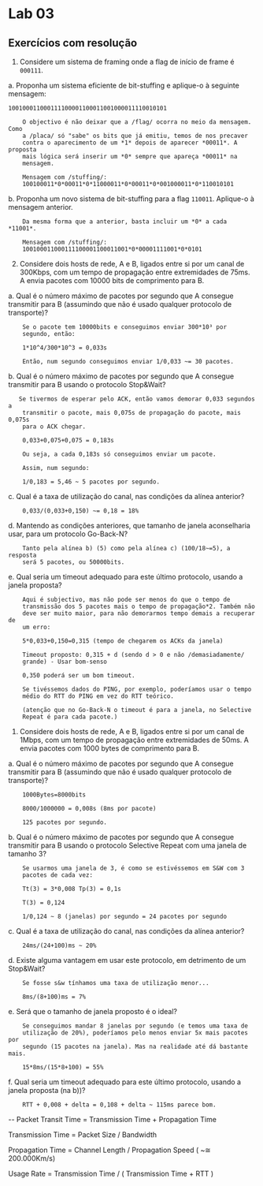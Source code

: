 # Lab 03
## Exercícios com resolução



1.  Considere um sistema de framing onde a flag de início de frame é `000111`. 
    
a. Proponha um sistema eficiente de bit-stuffing e aplique-o à
seguinte mensagem:

`100100011000111100001100011001000011110010101`

```
    O objectivo é não deixar que a /flag/ ocorra no meio da mensagem. Como
    a /placa/ só "sabe" os bits que já emitiu, temos de nos precaver
    contra o aparecimento de um *1* depois de aparecer *00011*. A proposta
    mais lógica será inserir um *0* sempre que apareça *00011* na
    mensagem.
    
    Mensagem com /stuffing/:
    100100011*0*00011*0*11000011*0*00011*0*001000011*0*110010101
```

b. Proponha um novo sistema de bit-stuffing para a flag
`110011`. Aplique-o à mensagem anterior.

```
    Da mesma forma que a anterior, basta incluir um *0* a cada *11001*.
    
    Mensagem com /stuffing/:
    100100011000111100001100011001*0*00001111001*0*0101
```

2.  Considere dois hosts de rede, A e B, ligados entre si por um canal de 300Kbps, com um tempo de propagação entre extremidades de 75ms. A envia pacotes com 10000 bits de comprimento para B.
    
a. Qual é o número máximo de pacotes por segundo que A consegue
transmitir para B (assumindo que não é usado qualquer protocolo de
transporte)?

```    
    Se o pacote tem 10000bits e conseguimos enviar 300*10³ por
    segundo, então:
    
    1*10^4/300*10^3 = 0,033s
    
    Então, num segundo conseguimos enviar 1/0,033 ~= 30 pacotes.
```

b. Qual é o número máximo de pacotes por segundo que A consegue
transmitir para B usando o protocolo Stop&Wait?

```
   Se tivermos de esperar pelo ACK, então vamos demorar 0,033 segundos a
    transmitir o pacote, mais 0,075s de propagação do pacote, mais 0,075s
    para o ACK chegar.

    0,033+0,075+0,075 = 0,183s

    Ou seja, a cada 0,183s só conseguimos enviar um pacote.
    
    Assim, num segundo:

    1/0,183 = 5,46 ~ 5 pacotes por segundo.
```

c. Qual é a taxa de utilização do canal, nas condições da alínea
anterior?

```
    0,033/(0,033+0,150) ~= 0,18 = 18%
```

d. Mantendo as condições anteriores, que tamanho de janela
aconselharia usar, para um protocolo Go-Back-N?

```
    Tanto pela alínea b) (5) como pela alínea c) (100/18~=5), a resposta
    será 5 pacotes, ou 50000bits.
```

e. Qual seria um timeout adequado para este último protocolo,
usando a janela proposta?

```
    Aqui é subjectivo, mas não pode ser menos do que o tempo de
    transmissão dos 5 pacotes mais o tempo de propagação*2. Também não
    deve ser muito maior, para não demorarmos tempo demais a recuperar de
    um erro:
    
    5*0,033+0,150=0,315 (tempo de chegarem os ACKs da janela)
    
    Timeout proposto: 0,315 + d (sendo d > 0 e não /demasiadamente/
    grande) - Usar bom-senso
    
    0,350 poderá ser um bom timeout.
    
    Se tivéssemos dados do PING, por exemplo, poderíamos usar o tempo
    médio do RTT do PING em vez do RTT teórico.
    
    (atenção que no Go-Back-N o timeout é para a janela, no Selective
    Repeat é para cada pacote.)
```

1.  Considere dois hosts de rede, A e B, ligados entre si por um canal de 1Mbps, com um tempo de propagação entre extremidades de 50ms. A envia pacotes com 1000 bytes de comprimento para B.
    
a. Qual é o número máximo de pacotes por segundo que A consegue
transmitir para B (assumindo que não é usado qualquer protocolo de
transporte)?

```
    1000Bytes=8000bits
    
    8000/1000000 = 0,008s (8ms por pacote)
    
    125 pacotes por segundo.
```

b. Qual é o número máximo de pacotes por segundo que A consegue
transmitir para B usando o protocolo Selective Repeat com uma
janela de tamanho 3?

```
    Se usarmos uma janela de 3, é como se estivéssemos em S&W com 3
    pacotes de cada vez:
    
    Tt(3) = 3*0,008 Tp(3) = 0,1s
    
    T(3) = 0,124
    
    1/0,124 ~ 8 (janelas) por segundo = 24 pacotes por segundo
```

c. Qual é a taxa de utilização do canal, nas condições da
alínea anterior?

```
    24ms/(24+100)ms ~ 20%
```

d. Existe alguma vantagem em usar este protocolo, em detrimento de
um Stop&Wait?

```
    Se fosse s&w tínhamos uma taxa de utilização menor...
    
    8ms/(8+100)ms = 7%
```

e. Será que o tamanho de janela proposto é o ideal?

```
    Se conseguimos mandar 8 janelas por segundo (e temos uma taxa de
    utilização de 20%), poderíamos pelo menos enviar 5x mais pacotes por
    segundo (15 pacotes na janela). Mas na realidade até dá bastante mais.
    
    15*8ms/(15*8+100) = 55%
```

f. Qual seria um timeout adequado para este último protocolo,
usando a janela proposta (na b))?

```
    RTT + 0,008 + delta = 0,108 + delta ~ 115ms parece bom.
```

--
Packet Transit Time = Transmission Time + Propagation Time

Transmission Time = Packet Size / Bandwidth

Propagation Time = Channel Length / Propagation Speed  ( ~≅ 200.000Km/s)

Usage Rate = Transmission Time / ( Transmission Time + RTT )

